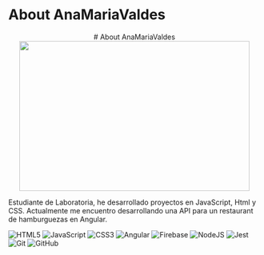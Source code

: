 # About AnaMariaValdes  

<p align="center">
  # About AnaMariaValdes
  <img width="460" height="300" src="https://github.com/AnaMariaValdesChile/AnaMariaValdesChile/assets/130001037/df199c3d-c341-4200-80ee-7e7b32bd0541">
</p>
Estudiante de Laboratoria, he desarrollado proyectos en JavaScript, Html y CSS. Actualmente me encuentro desarrollando una API para un restaurant de hamburguezas en Angular. 

![HTML5](https://img.shields.io/badge/html5-%23E34F26.svg?style=for-the-badge&logo=html5&logoColor=white)
![JavaScript](https://img.shields.io/badge/javascript-%23323330.svg?style=for-the-badge&logo=javascript&logoColor=%23F7DF1E)
![CSS3](https://img.shields.io/badge/css3-%231572B6.svg?style=for-the-badge&logo=css3&logoColor=white)
![Angular](https://img.shields.io/badge/angular-%23DD0031.svg?style=for-the-badge&logo=angular&logoColor=white)
![Firebase](https://img.shields.io/badge/firebase-%23039BE5.svg?style=for-the-badge&logo=firebase)
![NodeJS](https://img.shields.io/badge/node.js-6DA55F?style=for-the-badge&logo=node.js&logoColor=white)
![Jest](https://img.shields.io/badge/-jest-%23C21325?style=for-the-badge&logo=jest&logoColor=white)
![Git](https://img.shields.io/badge/git-%23F05033.svg?style=for-the-badge&logo=git&logoColor=white)
![GitHub](https://img.shields.io/badge/github-%23121011.svg?style=for-the-badge&logo=github&logoColor=white)



